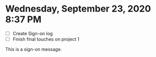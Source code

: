# Wednesday, September 23, 2020 8:37 PM
- [ ] Create Sign-on log
- [ ] Finish final touches on project 1

This is a sign-on message.

